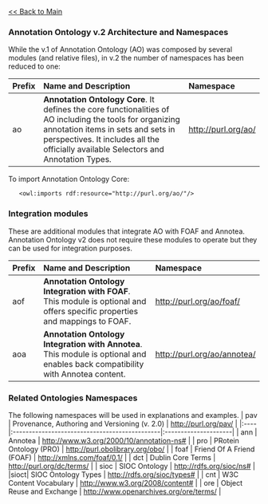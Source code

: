 [<< Back to Main](v2Main.md)

### Annotation Ontology v.2 Architecture and Namespaces ###

While the v.1 of Annotation Ontology (AO) was composed by several modules (and relative files), in v.2 the number of namespaces has been reduced to one:

| **Prefix** | **Name and Description**| **Namespace** |
|:-----------|:------------------------|:--------------|
| ao | **Annotation Ontology Core**. It defines the core functionalities of AO including the tools for organizing annotation items in sets and sets in perspectives. It includes all the officially available Selectors and Annotation Types. | http://purl.org/ao/|

To import Annotation Ontology Core:
```
   <owl:imports rdf:resource="http://purl.org/ao/"/>
```

### Integration modules ###
These are additional modules that integrate AO with FOAF and Annotea. Annotation Ontology v2 does not require these modules to operate but they can be used for integration purposes.

| **Prefix** | **Name and Description**| **Namespace** |
|:-----------|:------------------------|:--------------|
| aof | **Annotation Ontology Integration with FOAF**. This module is optional and offers specific properties and mappings to FOAF. | http://purl.org/ao/foaf/ |
| aoa | **Annotation Ontology Integration with Annotea**. This module is optional and enables back compatibility with Annotea content. | http://purl.org/ao/annotea/ |

### Related Ontologies Namespaces ###
The following namespaces will be used in explanations and examples.
| pav | Provenance, Authoring and Versioning (v. 2.0) | http://purl.org/pav/ |
|:----|:----------------------------------------------|:---------------------|
| ann | Annotea | http://www.w3.org/2000/10/annotation-ns# |
| pro | PRotein Ontology (PRO) | http://purl.obolibrary.org/obo/ |
| foaf | Friend Of A Friend (FOAF) | http://xmlns.com/foaf/0.1/ |
| dct | Dublin Core Terms | http://purl.org/dc/terms/ |
| sioc | SIOC Ontology | http://rdfs.org/sioc/ns# |
|sioct| SIOC Ontology Types | http://rdfs.org/sioc/types# |
| cnt | W3C Content Vocabulary | http://www.w3.org/2008/content# |
| ore | Object Reuse and Exchange | http://www.openarchives.org/ore/terms/ |